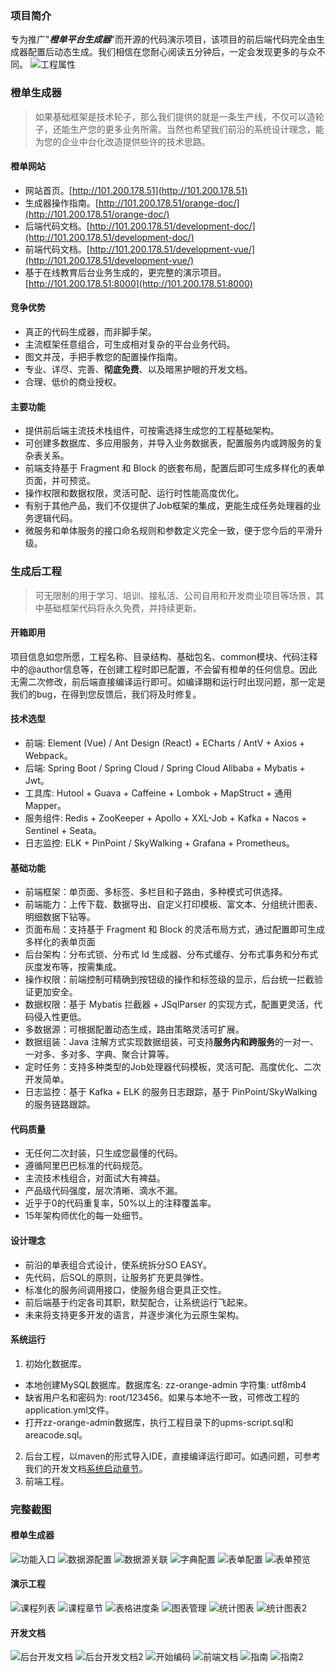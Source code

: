 ### 项目简介
专为推广"***橙单平台生成器***"而开源的代码演示项目，该项目的前后端代码完全由生成器配置后动态生成。我们相信在您耐心阅读五分钟后，一定会发现更多的与众不同。
![工程属性](https://images.gitee.com/uploads/images/2020/0411/164335_e9bf3d52_7431510.png "屏幕截图.png")

### 橙单生成器
> 如果基础框架是技术轮子，那么我们提供的就是一条生产线，不仅可以造轮子，还能生产您的更多业务所需。当然也希望我们前沿的系统设计理念，能为您的企业中台化改造提供些许的技术思路。

#### 橙单网站
- 网站首页。[http://101.200.178.51](http://101.200.178.51)
- 生成器操作指南。[http://101.200.178.51/orange-doc/](http://101.200.178.51/orange-doc/)
- 后端代码文档。[http://101.200.178.51/development-doc/](http://101.200.178.51/development-doc/)
- 前端代码文档。[http://101.200.178.51/development-vue/](http://101.200.178.51/development-vue/)
- 基于在线教育后台业务生成的，更完整的演示项目。[http://101.200.178.51:8000](http://101.200.178.51:8000)

#### 竞争优势
- 真正的代码生成器，而非脚手架。
- 主流框架任意组合，可生成相对复杂的平台业务代码。
- 图文并茂，手把手教您的配置操作指南。
- 专业、详尽、完善、**彻底免费**、以及暗黑护眼的开发文档。
- 合理、低价的商业授权。

#### 主要功能
- 提供前后端主流技术栈组件，可按需选择生成您的工程基础架构。
- 可创建多数据库、多应用服务，并导入业务数据表，配置服务内或跨服务的复杂表关系。
- 前端支持基于 Fragment 和 Block 的嵌套布局，配置后即可生成多样化的表单页面，并可预览。
- 操作权限和数据权限，灵活可配、运行时性能高度优化。
- 有别于其他产品，我们不仅提供了Job框架的集成，更能生成任务处理器的业务逻辑代码。
- 微服务和单体服务的接口命名规则和参数定义完全一致，便于您今后的平滑升级。

### 生成后工程
>可无限制的用于学习、培训、接私活、公司自用和开发商业项目等场景，其中基础框架代码将永久免费，并持续更新。

#### 开箱即用
项目信息如您所愿，工程名称、目录结构、基础包名、common模块、代码注释中的@author信息等，在创建工程时即已配置，不会留有橙单的任何信息。因此无需二次修改，前后端直接编译运行即可。如编译期和运行时出现问题，那一定是我们的bug，在得到您反馈后，我们将及时修复。

#### 技术选型
- 前端: Element (Vue) / Ant Design (React) + ECharts / AntV + Axios + Webpack。
- 后端: Spring Boot / Spring Cloud / Spring Cloud Alibaba + Mybatis + Jwt。
- 工具库: Hutool + Guava + Caffeine + Lombok + MapStruct + 通用Mapper。
- 服务组件: Redis + ZooKeeper + Apollo + XXL-Job + Kafka + Nacos + Sentinel + Seata。
- 日志监控: ELK + PinPoint / SkyWalking + Grafana + Prometheus。

#### 基础功能
- 前端框架：单页面、多标签、多栏目和子路由，多种模式可供选择。
- 前端能力：上传下载、数据导出、自定义打印模板、富文本、分组统计图表、明细数据下钻等。
- 页面布局：支持基于 Fragment 和 Block 的灵活布局方式，通过配置即可生成多样化的表单页面
- 后台架构：分布式锁、分布式 Id 生成器、分布式缓存、分布式事务和分布式灰度发布等，按需集成。
- 操作权限：前端控制可精确到按钮级的操作和标签级的显示，后台统一拦截验证更加安全。
- 数据权限：基于 Mybatis 拦截器 + JSqlParser 的实现方式，配置更灵活，代码侵入性更低。
- 多数据源：可根据配置动态生成，路由策略灵活可扩展。
- 数据组装：Java 注解方式实现数据组装，可支持**服务内和跨服务**的一对一、一对多、多对多、字典、聚合计算等。
- 定时任务：支持多种类型的Job处理器代码模板，灵活可配、高度优化、二次开发简单。
- 日志监控：基于 Kafka + ELK 的服务日志跟踪，基于 PinPoint/SkyWalking 的服务链路跟踪。

#### 代码质量
- 无任何二次封装，只生成您最懂的代码。
- 遵循阿里巴巴标准的代码规范。
- 主流技术栈组合，对面试大有裨益。
- 产品级代码强度，层次清晰、滴水不漏。
- 近乎于0的代码重复率，50%以上的注释覆盖率。
- 15年架构师优化的每一处细节。

#### 设计理念
- 前沿的单表组合式设计，使系统拆分SO EASY。
- 先代码，后SQL的原则，让服务扩充更具弹性。
- 标准化的服务间调用接口，使服务组合更具正交性。
- 前后端基于约定各司其职，默契配合，让系统运行飞起来。
- 未来将支持更多开发的语言，并逐步演化为云原生架构。

#### 系统运行
1. 初始化数据库。
- 本地创建MySQL数据库。数据库名: zz-orange-admin 字符集: utf8mb4
- 缺省用户名和密码为: root/123456。如果与本地不一致，可修改工程的application.yml文件。
- 打开zz-orange-admin数据库，执行工程目录下的upms-script.sql和areacode.sql。
2. 后台工程，以maven的形式导入IDE，直接编译运行即可。如遇问题，可参考我们的开发文档[系统启动章节](http://101.200.178.51/development-doc/system-start/#单体服务启动)。
3. 前端工程。

### 完整截图

#### 橙单生成器

![功能入口](https://images.gitee.com/uploads/images/2020/0411/080839_762ce596_7431510.png "屏幕截图.png")
![数据源配置](https://images.gitee.com/uploads/images/2020/0411/161652_77634007_7431510.png "屏幕截图.png")
![数据源关联](https://images.gitee.com/uploads/images/2020/0411/161812_08b5797b_7431510.png "屏幕截图.png")
![字典配置](https://images.gitee.com/uploads/images/2020/0411/161908_ffe7b2be_7431510.png "屏幕截图.png")
![表单配置](https://images.gitee.com/uploads/images/2020/0411/162017_5c7c075f_7431510.png "屏幕截图.png")
![表单预览](https://images.gitee.com/uploads/images/2020/0411/162109_e3790ca6_7431510.png "屏幕截图.png")

#### 演示工程
![课程列表](https://images.gitee.com/uploads/images/2020/0411/162844_d7731374_7431510.png "屏幕截图.png")
![课程章节](https://images.gitee.com/uploads/images/2020/0411/163012_78374da1_7431510.png "屏幕截图.png")
![表格进度条](https://images.gitee.com/uploads/images/2020/0411/163124_92373034_7431510.png "屏幕截图.png")
![图表管理](https://images.gitee.com/uploads/images/2020/0411/163222_c95aae03_7431510.png "屏幕截图.png")
![统计图表](https://images.gitee.com/uploads/images/2020/0411/163813_f610c413_7431510.png "屏幕截图.png")
![统计图表2](https://images.gitee.com/uploads/images/2020/0411/163912_4c1b3007_7431510.png "屏幕截图.png")

#### 开发文档
![后台开发文档](https://images.gitee.com/uploads/images/2020/0411/162239_1dc0698b_7431510.png "屏幕截图.png")
![后台开发文档2](https://images.gitee.com/uploads/images/2020/0411/162325_3f5e4e7a_7431510.png "屏幕截图.png")
![开始编码](https://images.gitee.com/uploads/images/2020/0411/162403_9a2500d2_7431510.png "屏幕截图.png")
![前端文档](https://images.gitee.com/uploads/images/2020/0411/162502_3bc30a46_7431510.png "屏幕截图.png")
![指南](https://images.gitee.com/uploads/images/2020/0411/162655_54329e9b_7431510.png "屏幕截图.png")
![指南2](https://images.gitee.com/uploads/images/2020/0411/162614_e06a2c53_7431510.png "屏幕截图.png")
